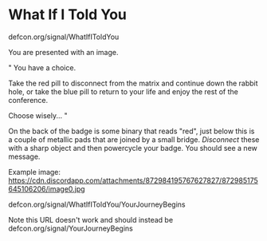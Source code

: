 # What If I Told You

defcon.org/signal/WhatIfIToldYou

You are presented with an image. 

" You have a choice.

Take the red pill to disconnect from the matrix and continue down the rabbit hole,
or take the blue pill to return to your life and enjoy the rest of the conference.

Choose wisely...
"

On the back of the badge is some binary that reads "red", just below this is a couple of metallic pads that are joined by a small bridge. *Disconnect* these with a sharp object and then powercycle your badge. You should see a new message.

Example image: 
https://cdn.discordapp.com/attachments/872984195767627827/872985175645106206/image0.jpg

defcon.org/signal/WhatIfIToldYou/YourJourneyBegins

Note this URL doesn't work and should instead be defcon.org/signal/YourJourneyBegins
